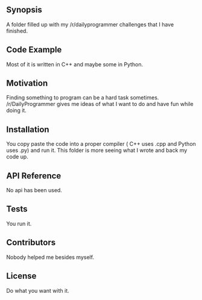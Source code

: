 ## Synopsis

A folder filled up with my /r/dailyprogrammer challenges that I have finished.

## Code Example

Most of it is written in C++ and maybe some in Python.

## Motivation

Finding something to program can be a hard task sometimes. /r/DailyProgrammer gives me ideas of what I want to do and have fun while doing it.

## Installation

You copy paste the code into a proper compiler ( C++ uses .cpp and Python uses .py) and run it. This folder is more seeing what I wrote and back my code up. 

## API Reference

No api has been used.

## Tests

You run it.

## Contributors

Nobody helped me besides myself.

## License

Do what you want with it.
